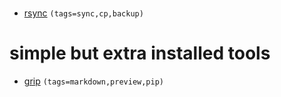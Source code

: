 #
- [rsync](./RSYNC/README.md) `(tags=sync,cp,backup)`

# simple but extra installed tools
- [grip](./GRIP/README.md) `(tags=markdown,preview,pip)`
